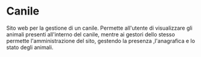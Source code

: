 # Canile
Sito web per la gestione di un canile.
Permette all'utente di visualizzare gli animali presenti all'interno del canile, mentre ai gestori dello stesso permette l'amministrazione del sito, gestendo la presenza
,l'anagrafica e lo stato degli animali.
